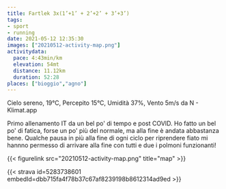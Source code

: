```yaml
---
title: Fartlek 3x(1’+1’ + 2’+2’ + 3’+3’)
tags:
- sport
- running
date: 2021-05-12 12:35:30
images: ["20210512-activity-map.png"]
activitydata:
  pace: 4:43min/km
  elevation: 54mt
  distance: 11.12km
  duration: 52:28
places: ["bioggio","agno"]
---
```


Cielo sereno, 19°C, Percepito 15°C, Umidità 37%, Vento 5m/s da N - Klimat.app

<!--more-->


Primo allenamento IT da un bel po' di tempo e post COVID. Ho fatto un bel po' di fatica, forse un po' più del normale, ma alla fine è andata abbastanza bene.
Qualche pausa in più alla fine di ogni ciclo per riprendere fiato mi hannno permesso di arrivare alla fine con tutti e due i polmoni funzionanti!

{{< figurelink src="20210512-activity-map.png" title="map" >}}


{{< strava id=5283738601 embedId=dbb715fa4f78b37c67af8239198b8612314ad9ed >}}
